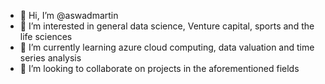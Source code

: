 - 👋 Hi, I’m @aswadmartin
- 👀 I’m interested in general data science, Venture capital, sports and the life sciences
- 🌱 I’m currently learning azure cloud computing, data valuation and time series analysis
- 💞️ I’m looking to collaborate on projects in the aforementioned fields

